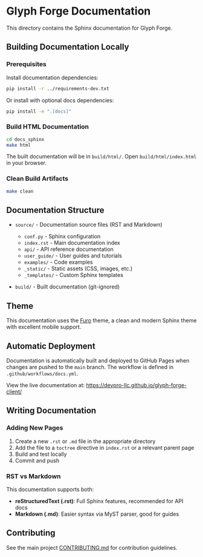 # Glyph Forge Documentation

This directory contains the Sphinx documentation for Glyph Forge.

## Building Documentation Locally

### Prerequisites

Install documentation dependencies:

```bash
pip install -r ../requirements-dev.txt
```

Or install with optional docs dependencies:

```bash
pip install -e ".[docs]"
```

### Build HTML Documentation

```bash
cd docs_sphinx
make html
```

The built documentation will be in `build/html/`. Open `build/html/index.html` in your browser.

### Clean Build Artifacts

```bash
make clean
```

## Documentation Structure

- `source/` - Documentation source files (RST and Markdown)
  - `conf.py` - Sphinx configuration
  - `index.rst` - Main documentation index
  - `api/` - API reference documentation
  - `user_guide/` - User guides and tutorials
  - `examples/` - Code examples
  - `_static/` - Static assets (CSS, images, etc.)
  - `_templates/` - Custom Sphinx templates

- `build/` - Built documentation (git-ignored)

## Theme

This documentation uses the [Furo](https://pradyunsg.me/furo/) theme, a clean and modern Sphinx theme with excellent mobile support.

## Automatic Deployment

Documentation is automatically built and deployed to GitHub Pages when changes are pushed to the `main` branch. The workflow is defined in `.github/workflows/docs.yml`.

View the live documentation at: https://devpro-llc.github.io/glyph-forge-client/

## Writing Documentation

### Adding New Pages

1. Create a new `.rst` or `.md` file in the appropriate directory
2. Add the file to a `toctree` directive in `index.rst` or a relevant parent page
3. Build and test locally
4. Commit and push

### RST vs Markdown

This documentation supports both:
- **reStructuredText (.rst)**: Full Sphinx features, recommended for API docs
- **Markdown (.md)**: Easier syntax via MyST parser, good for guides

## Contributing

See the main project [CONTRIBUTING.md](../CONTRIBUTING.md) for contribution guidelines.
